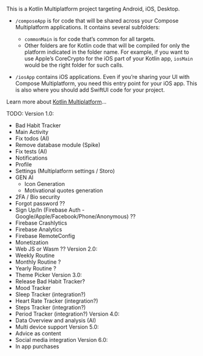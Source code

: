 This is a Kotlin Multiplatform project targeting Android, iOS, Desktop.

* `/composeApp` is for code that will be shared across your Compose Multiplatform applications.
  It contains several subfolders:
  - `commonMain` is for code that’s common for all targets.
  - Other folders are for Kotlin code that will be compiled for only the platform indicated in the folder name.
    For example, if you want to use Apple’s CoreCrypto for the iOS part of your Kotlin app,
    `iosMain` would be the right folder for such calls.

* `/iosApp` contains iOS applications. Even if you’re sharing your UI with Compose Multiplatform, 
  you need this entry point for your iOS app. This is also where you should add SwiftUI code for your project.

Learn more about [Kotlin Multiplatform](https://www.jetbrains.com/help/kotlin-multiplatform-dev/get-started.html)…

TODO:
Version 1.0:
- Bad Habit Tracker
- Main Activity
- Fix todos (AI)
- Remove database module (Spike)
- Fix tests (AI)
- Notifications
- Profile 
- Settings (Multiplatform settings / Storo)
- GEN AI
  - Icon Generation
  - Motivational quotes generation
- 2FA / Bio security
- Forgot password ??
- Sign Up/In (Firebase Auth - Google/Apple/Facebook/Phone/Anonymous) ??
- Firebase Crashlytics
- Firebase Analytics
- Firebase RemoteConfig
- Monetization
- Web JS or Wasm ??
Version 2.0:
- Weekly Routine
- Monthly Routine ?
- Yearly Routine ?
- Theme Picker
Version 3.0:
- Release Bad Habit Tracker?
- Mood Tracker
- Sleep Tracker (integration?)
- Heart Rate Tracker (integration?)
- Steps Tracker (integration?)
- Period Tracker (integration?)
Version 4.0:
- Data Overview and analysis (AI)
- Multi device support
Version 5.0:
- Advice as content
- Social media integration
Version 6.0:
- In app purchases